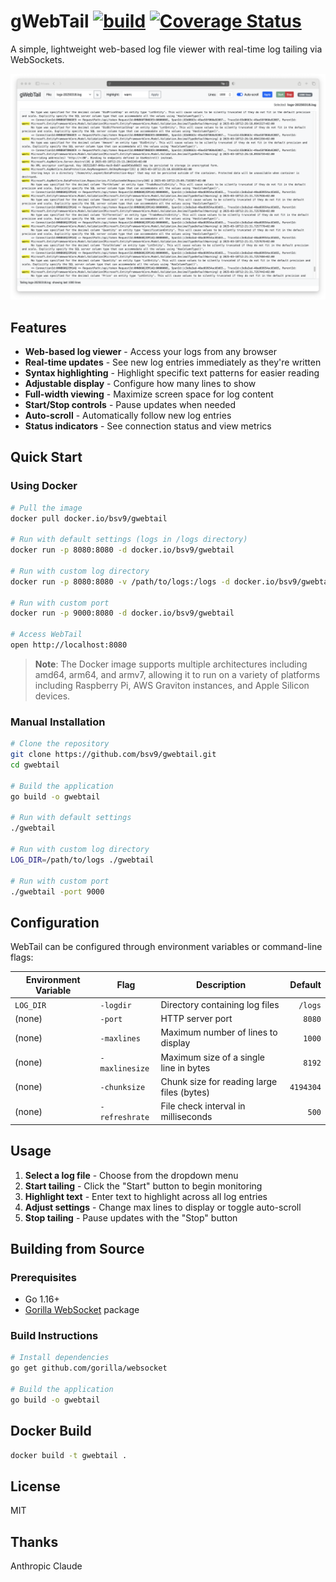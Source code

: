 # gWebTail [![build](https://github.com/bsv9/gwebtail/actions/workflows/ci.yml/badge.svg)](https://github.com/bsv9/gwebtail/actions/workflows/ci.yml)&nbsp;[![Coverage Status](https://coveralls.io/repos/github/bsv9/gwebtail/badge.svg?branch=main)](https://coveralls.io/github/bsv9/gwebtail?branch=main)


A simple, lightweight web-based log file viewer with real-time log tailing via WebSockets.

![WebTail Screenshot](gwebtail.png)

## Features

- **Web-based log viewer** - Access your logs from any browser
- **Real-time updates** - See new log entries immediately as they're written
- **Syntax highlighting** - Highlight specific text patterns for easier reading
- **Adjustable display** - Configure how many lines to show
- **Full-width viewing** - Maximize screen space for log content
- **Start/Stop controls** - Pause updates when needed
- **Auto-scroll** - Automatically follow new log entries
- **Status indicators** - See connection status and view metrics

## Quick Start

### Using Docker

```bash
# Pull the image
docker pull docker.io/bsv9/gwebtail

# Run with default settings (logs in /logs directory)
docker run -p 8080:8080 -d docker.io/bsv9/gwebtail

# Run with custom log directory
docker run -p 8080:8080 -v /path/to/logs:/logs -d docker.io/bsv9/gwebtail

# Run with custom port
docker run -p 9000:8080 -d docker.io/bsv9/gwebtail

# Access WebTail
open http://localhost:8080
```

> **Note**: The Docker image supports multiple architectures including amd64, arm64, and armv7, allowing it to run on a variety of platforms including Raspberry Pi, AWS Graviton instances, and Apple Silicon devices.

### Manual Installation

```bash
# Clone the repository
git clone https://github.com/bsv9/gwebtail.git
cd gwebtail

# Build the application
go build -o gwebtail

# Run with default settings
./gwebtail

# Run with custom log directory
LOG_DIR=/path/to/logs ./gwebtail

# Run with custom port
./gwebtail -port 9000
```

## Configuration

WebTail can be configured through environment variables or command-line flags:

| Environment Variable | Flag            | Description                                | Default       |
|----------------------|-----------------|--------------------------------------------|--------------:|
| `LOG_DIR`            | `-logdir`       | Directory containing log files             | `/logs`       |
| (none)               | `-port`         | HTTP server port                           | `8080`        |
| (none)               | `-maxlines`     | Maximum number of lines to display         | `1000`        |
| (none)               | `-maxlinesize`  | Maximum size of a single line in bytes     | `8192`        |
| (none)               | `-chunksize`    | Chunk size for reading large files (bytes) | `4194304`     |
| (none)               | `-refreshrate`  | File check interval in milliseconds        | `500`         |

## Usage

1. **Select a log file** - Choose from the dropdown menu
2. **Start tailing** - Click the "Start" button to begin monitoring
3. **Highlight text** - Enter text to highlight across all log entries
4. **Adjust settings** - Change max lines to display or toggle auto-scroll
5. **Stop tailing** - Pause updates with the "Stop" button

## Building from Source

### Prerequisites

- Go 1.16+
- [Gorilla WebSocket](https://github.com/gorilla/websocket) package

### Build Instructions

```bash
# Install dependencies
go get github.com/gorilla/websocket

# Build the application
go build -o gwebtail
```

## Docker Build

```bash
docker build -t gwebtail .
```

## License

MIT


## Thanks

Anthropic Claude
